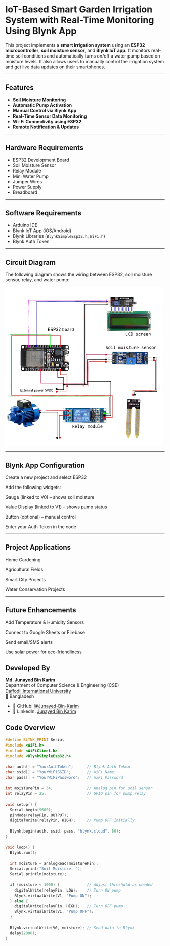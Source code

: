 #  IoT-Based Smart Garden Irrigation System with Real-Time Monitoring Using Blynk App

This project implements a **smart irrigation system** using an **ESP32 microcontroller**, **soil moisture sensor**, and **Blynk IoT app**. It monitors real-time soil conditions and automatically turns on/off a water pump based on moisture levels. It also allows users to manually control the irrigation system and get live data updates on their smartphones.

---

## Features

- **Soil Moisture Monitoring**
-  **Automatic Pump Activation**
-  **Manual Control via Blynk App**
-  **Real-Time Sensor Data Monitoring**
-  **Wi-Fi Connectivity using ESP32**
-  **Remote Notification & Updates**

---

## Hardware Requirements

-  ESP32 Development Board  
-  Soil Moisture Sensor  
-  Relay Module  
-  Mini Water Pump  
- Jumper Wires  
- Power Supply  
- Breadboard  

---

##  Software Requirements

- Arduino IDE  
- Blynk IoT App (iOS/Android)  
- Blynk Libraries (`BlynkSimpleEsp32.h`, `WiFi.h`)  
- Blynk Auth Token  

---

##  Circuit Diagram

The following diagram shows the wiring between ESP32, soil moisture sensor, relay, and water pump:

![Circuit Diagram](circuit_diagram.png)


---

## Blynk App Configuration
Create a new project and select ESP32

Add the following widgets:

Gauge (linked to V0) – shows soil moisture

Value Display (linked to V1) – shows pump status

Button (optional) – manual control

Enter your Auth Token in the code


---

## Project Applications

Home Gardening 

Agricultural Fields 

Smart City Projects 

Water Conservation Projects 


---

## Future Enhancements
Add Temperature & Humidity Sensors

Connect to Google Sheets or Firebase

Send email/SMS alerts

Use solar power for eco-friendliness 


## Developed By

**Md. Junayed Bin Karim**  
Department of Computer Science & Engineering (CSE)  
[Daffodil International University](https://daffodilvarsity.edu.bd)  
📍 Bangladesh  

- 🔗 GitHub: [@Junayed-Bin-Karim](https://github.com/Junayed-Bin-Karim)  
- 💼 LinkedIn: [Junayed Bin Karim](https://www.linkedin.com/in/junayed-bin-karim-47b755270/)  



## Code Overview


```cpp
#define BLYNK_PRINT Serial
#include <WiFi.h>
#include <WiFiClient.h>
#include <BlynkSimpleEsp32.h>

char auth[] = "YourAuthToken";      // Blynk Auth Token
char ssid[] = "YourWiFiSSID";       // WiFi Name
char pass[] = "YourWiFiPassword";   // WiFi Password

int moisturePin = 34;               // Analog pin for soil sensor
int relayPin = 25;                  // GPIO pin for pump relay

void setup() {
  Serial.begin(9600);
  pinMode(relayPin, OUTPUT);
  digitalWrite(relayPin, HIGH);     // Pump OFF initially

  Blynk.begin(auth, ssid, pass, "blynk.cloud", 80);
}

void loop() {
  Blynk.run();

  int moisture = analogRead(moisturePin);
  Serial.print("Soil Moisture: ");
  Serial.println(moisture);

  if (moisture < 1000) {            // Adjust threshold as needed
    digitalWrite(relayPin, LOW);    // Turn ON pump
    Blynk.virtualWrite(V1, "Pump ON");
  } else {
    digitalWrite(relayPin, HIGH);   // Turn OFF pump
    Blynk.virtualWrite(V1, "Pump OFF");
  }

  Blynk.virtualWrite(V0, moisture); // Send data to Blynk
  delay(2000);
}
